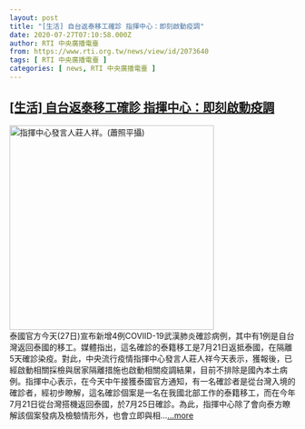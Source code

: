 ```yaml
---
layout: post
title: "[生活] 自台返泰移工確診 指揮中心：即刻啟動疫調"
date: 2020-07-27T07:10:58.000Z
author: RTI 中央廣播電臺
from: https://www.rti.org.tw/news/view/id/2073640
tags: [ RTI 中央廣播電臺 ]
categories: [ news, RTI 中央廣播電臺 ]
---
```

<!--1595833858000-->
[[生活] 自台返泰移工確診 指揮中心：即刻啟動疫調](https://www.rti.org.tw/news/view/id/2073640)
------

<div>
<img src="https://static.rti.org.tw/assets/thumbnails/2020/06/15/7cb56a5198545f112540d8de29c1b5d0.jpg" width="360" alt="指揮中心發言人莊人祥。(蕭照平攝)" title="指揮中心發言人莊人祥。(蕭照平攝)"><br>泰國官方今天(27日)宣布新增4例COVIID-19武漢肺炎確診病例，其中有1例是自台灣返回泰國的移工。媒體指出，這名確診的泰籍移工是7月21日返抵泰國，在隔離5天確診染疫。對此，中央流行疫情指揮中心發言人莊人祥今天表示，獲報後，已經啟動相關採檢與居家隔離措施也啟動相關疫調結果，目前不排除是國內本土病例。指揮中心表示，在今天中午接獲泰國官方通知，有一名確診者是從台灣入境的確診者，經初步瞭解，這名確診個案是一名在我國北部工作的泰籍移工，而在今年7月21日從台灣搭機返回泰國，於7月25日確診。為此，指揮中心除了會向泰方瞭解該個案發病及檢驗情形外，也會立即與相...<a target="_blank" href="https://www.rti.org.tw/news/view/id/2073640">...more</a>
</div>
